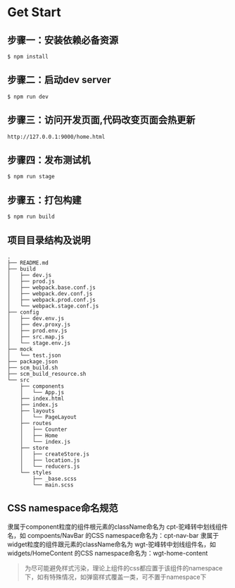  # Get Start

## 步骤一：安装依赖必备资源
```shell
$ npm install
```


## 步骤二：启动dev server
```shell
$ npm run dev
```

## 步骤三：访问开发页面,代码改变页面会热更新
```shell
http://127.0.0.1:9000/home.html
```

## 步骤四：发布测试机
```shell
$ npm run stage
```

## 步骤五：打包构建
```shell
$ npm run build
```

## 项目目录结构及说明

```
.
├── README.md
├── build
│   ├── dev.js
│   ├── prod.js
│   ├── webpack.base.conf.js
│   ├── webpack.dev.conf.js
│   ├── webpack.prod.conf.js
│   └── webpack.stage.conf.js
├── config
│   ├── dev.env.js
│   ├── dev.proxy.js
│   ├── prod.env.js
│   ├── src.map.js
│   └── stage.env.js
├── mock
│   └── test.json
├── package.json
├── scm_build.sh
├── scm_build_resource.sh
└── src
    ├── components
    │   └── App.js
    ├── index.html
    ├── index.js
    ├── layouts
    │   └── PageLayout
    ├── routes
    │   ├── Counter
    │   ├── Home
    │   └── index.js
    ├── store
    │   ├── createStore.js
    │   ├── location.js
    │   └── reducers.js
    └── styles
        ├── _base.scss
        └── main.scss
```

## CSS namespace命名规范
隶属于component粒度的组件根元素的className命名为 cpt-驼峰转中划线组件名，如 compoents/NavBar 的CSS namespace命名为：cpt-nav-bar
隶属于widget粒度的组件跟元素的className命名为 wgt-驼峰转中划线组件名，如 widgets/HomeContent 的CSS namespace命名为：wgt-home-content

> 为尽可能避免样式污染，理论上组件的css都应置于该组件的namespace下，如有特殊情况，如弹窗样式覆盖一类，可不置于namespace下
